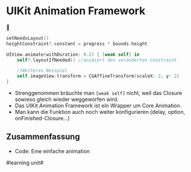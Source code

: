 # UIKit Animation Framework
🎦

```swift
setNeedsLayout()
heightConstraint?.constant = progress * bounds.height

UIView.animate(withDuration: 0.2) { [weak self] in
	self?.layoutIfNeeded() //animiert den veränderten Constraint

	//Weiteres Beispiel
	self.imageView.transform = CGAffineTransform(scaleX: 2, y: 2)
}
```

- Strenggenommen bräuchte man `[weak self]` nicht, weil das Closure sowieso gleich wieder weggeworfen wird.
- Das UIKit Animation Framework ist ein Wrapper um Core Animation.
- Man kann die Funktion auch noch weiter konfigurieren (delay, option, onFinished-Closure...)

## Zusammenfassung
- Code: Eine einfache animation

#learning unit#